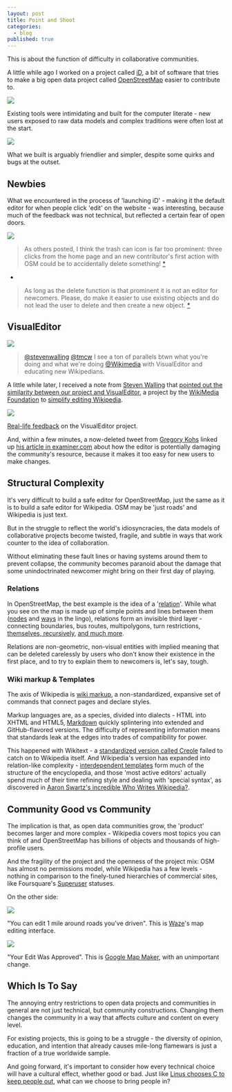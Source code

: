 ```yaml
---
layout: post
title: Point and Shoot
categories:
  - blog
published: true
---
```


This is about the function of difficulty in collaborative communities.

A little while ago I worked on a project called [iD](http://ideditor.com/),
a bit of software that tries to make a big open data project called
[OpenStreetMap](http://www.openstreetmap.org/) easier to contribute to.

<img src='http://farm3.staticflickr.com/2850/9630393054_087048b37f_b.jpg' class='white-on-white' />

Existing tools were intimidating and built for the computer literate - new users
exposed to raw data models and complex traditions were often lost at the start.

<img src='http://farm8.staticflickr.com/7443/9627187431_8992b8d781_b.jpg' class='white-on-white' />

What we built is arguably friendlier and simpler, despite some quirks and bugs
at the outset.

## Newbies

What we encountered in the process of 'launching iD' - making it the default
editor for when people click 'edit' on the website - was interesting, because
much of the feedback was not technical, but reflected a certain fear of open
doors.

![](http://farm6.staticflickr.com/5442/10279093184_e49ca59e1b_b.jpg)

> As others posted, I think the trash can icon is far too prominent: three
clicks from the home page and an new contributor's first action with OSM
could be to accidentally delete something! [*](http://lists.openstreetmap.org/pipermail/talk/2013-August/067872.html)

-

> As long as the delete function is that prominent it is not an editor for
newcomers. Please, do make it easier to use existing objects and do not
lead the user to delete and then create a new object. [*](https://lists.openstreetmap.org/pipermail/talk/2013-August/067854.html)

## VisualEditor

<img src='http://farm3.staticflickr.com/2858/10279271506_5d4e4e2a2c_c.jpg' class='white-on-white' />

> [@stevenwalling](https://twitter.com/StevenWalling) [@tmcw](https://twitter.com/tmcw)
  I see a ton of parallels btwn what you're doing and what we're doing [@Wikimedia](https://twitter.com/Wikimedia) with VisualEditor and educating new Wikipedians.

A little while later, I received a note from
[Steven Walling](http://bit.ly/15Trivv) that [pointed out the similarity between
our project and VisualEditor](https://twitter.com/StevenWalling/status/356875662964953088),
a project by the [WikiMedia Foundation](http://wikimediafoundation.org/wiki/Home)
to [simplify editing Wikipedia](http://www.mediawiki.org/wiki/VisualEditor).

<img src='http://farm6.staticflickr.com/5464/9666530668_26fbd1d4cc_b.jpg' class='white-on-white' />

[Real-life feedback](https://en.wikipedia.org/wiki/Wikipedia:VisualEditor/Feedback#Good_for_vandalism) on the VisualEditor project.

And, within a few minutes, a now-deleted tweet from [Gregory Kohs](http://www.mywikibiz.com/Directory:Gregory_J._Kohs)
linked up [his article in examiner.com](http://www.examiner.com/article/wikipedia-s-new-editing-software-gets-failing-grade)
about how the editor is potentially damaging the community's
resource, because it makes it too easy for new users to make changes.

## Structural Complexity

It's very difficult to build a safe editor for OpenStreetMap,
just the same as it is to build a safe editor for Wikipedia. OSM
may be 'just roads' and Wikipedia is just text.

But in the struggle to reflect the world's idiosyncracies, the data models
of collaborative projects become twisted, fragile, and subtle in ways that
work counter to the idea of collaboration.

Without eliminating these fault lines or having systems around them to prevent
collapse, the community becomes paranoid about the damage that some unindoctrinated
newcomer might bring on their first day of playing.

### Relations

In OpenStreetMap, the best example is the idea of a '[relation](http://wiki.openstreetmap.org/wiki/Relation)'. While what
you see on the map is made up of simple points and lines between them
([nodes](http://wiki.openstreetmap.org/wiki/Node) and [ways](http://wiki.openstreetmap.org/wiki/Ways) in the lingo),
relations form an invisible third layer - connecting boundaries, bus routes,
multipolygons, turn restrictions, [themselves, recursively](http://wiki.openstreetmap.org/wiki/Super-Relation),
[and much more](http://wiki.openstreetmap.org/wiki/Types_of_relation).

Relations are non-geometric, non-visual entities with implied meaning
that can be deleted carelessly by users who don't know their existence in the
first place, and to try to explain them to newcomers is, let's say, tough.

### Wiki markup & Templates

The axis of Wikipedia is [wiki markup](https://en.wikipedia.org/wiki/Help:Wiki_markup),
a non-standardized, expansive set of commands that connect pages and declare
styles.

Markup languages are, as a species, divided into dialects - HTML into XHTML and
HTML5, [Markdown](http://daringfireball.net/projects/markdown/) quickly
splintering into extended and GitHub-flavored versions. The difficulty
of representing information means that standards leak at the edges into trades
of compatibility for power.

This happened with Wikitext - a [standardized version called Creole](http://bit.ly/17By6wk)
failed to catch on to Wikipedia itself. And Wikipedia's version has expanded
into relation-like complexity - [interdependent templates](https://en.wikipedia.org/wiki/Help:Template)
form much of the structure of the encyclopedia, and those 'most active editors'
actually spend much of their time refining style and dealing with 'special syntax',
as discovered in [Aaron Swartz's incredible Who Writes Wikipedia?](http://www.aaronsw.com/weblog/whowriteswikipedia).

## Community Good vs Community

The implication is that, as open data communities grow, the 'product' becomes
larger and more complex - Wikipedia covers most topics you can think of and
OpenStreetMap has billions of objects and thousands of high-profile users.

And the fragility of the project and the openness of the project mix: OSM
has almost no permissions model, while Wikipedia has a few levels - nothing
in comparison to the finely-tuned hierarchies of commercial sites, like
Foursquare's [Superuser](https://en.wikipedia.org/wiki/Foursquare#Superuser_status) statuses.

On the other side:

<img src='http://farm6.staticflickr.com/5329/9627077599_7d794680b8_b.jpg' class='white-on-white' />

"You can edit 1 mile around roads you've driven". This is [Waze](http://www.waze.com/)'s
map editing interface.

<img src='http://farm4.staticflickr.com/3763/9627110615_e6c41e3807_b.jpg' class='white-on-white' />

"Your Edit Was Approved". This is [Google Map Maker](http://www.google.com/mapmaker),
with an unimportant change.

## Which Is To Say

The annoying entry restrictions to open data projects and communities in general
are not just technical, but community constructions. Changing them changes
the community in a way that affects culture and content on every level.

For existing projects, this is going to be a struggle - the diversity of opinion,
education, and intention that already causes mile-long flamewars is
just a fraction of a true worldwide sample.

And going forward, it's important to consider how every technical choice
will have a cultural effect, whether good or bad. Just like
[Linus chooses C to keep people out](http://harmful.cat-v.org/software/c++/linus),
what can we choose to bring people in?
